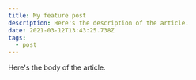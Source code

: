 ```yaml
---
title: My feature post
description: Here's the description of the article.
date: 2021-03-12T13:43:25.738Z
tags:
  - post
---
```


Here's the body of the article.
